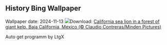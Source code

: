 ## History Bing Wallpaper
Wallpaper date: 2024-11-13
![](https://www.bing.com/th?id=OHR.KelpForest_EN-IN9809129785_UHD.jpg&w=1000)Download: [California sea lion in a forest of giant kelp, Baja California, Mexico (© Claudio Contreras/Minden Pictures)](https://www.bing.com/th?id=OHR.KelpForest_EN-IN9809129785_UHD.jpg)

Auto get programm by LtgX
